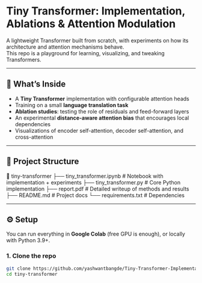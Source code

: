 # Tiny Transformer: Implementation, Ablations & Attention Modulation

A lightweight Transformer built from scratch, with experiments on how its architecture and attention mechanisms behave.  
This repo is a playground for learning, visualizing, and tweaking Transformers.

---
## 🚀 What’s Inside
- A **Tiny Transformer** implementation with configurable attention heads
- Training on a small **language translation task**
- **Ablation studies**: testing the role of residuals and feed-forward layers
- An experimental **distance-aware attention bias** that encourages local dependencies
- Visualizations of encoder self-attention, decoder self-attention, and cross-attention

---

## 📂 Project Structure
📂 tiny-transformer
├── tiny_transformer.ipynb # Notebook with implementation + experiments
├── tiny_transformer.py # Core Python implementation
├── report.pdf # Detailed writeup of methods and results
├── README.md # Project docs
└── requirements.txt # Dependencies

---

## ⚙️ Setup
You can run everything in **Google Colab** (free GPU is enough), or locally with Python 3.9+.

### 1. Clone the repo
```bash
git clone https://github.com/yashwantbangde/Tiny-Transformer-Implementation-Ablations-Attention-Modulation.git
cd tiny-transformer
